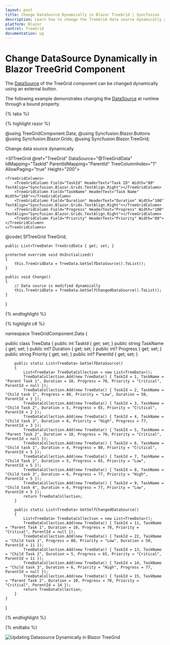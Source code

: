 ```yaml
---
layout: post
title: Change DataSource Dynamically in Blazor TreeGrid | Syncfusion
description: Learn how to change the TreeGrid data source dynamically at runtime using a bound property and an external button.
platform: Blazor
control: TreeGrid
documentation: ug
---
```


# Change DataSource Dynamically in Blazor TreeGrid Component

The [DataSource](https://help.syncfusion.com/cr/blazor/Syncfusion.Blazor.TreeGrid.SfTreeGrid-1.html#Syncfusion_Blazor_TreeGrid_SfTreeGrid_1_DataSource) of the TreeGrid component can be changed dynamically using an external button.

The following example demonstrates changing the [DataSource](https://help.syncfusion.com/cr/blazor/Syncfusion.Blazor.TreeGrid.SfTreeGrid-1.html#Syncfusion_Blazor_TreeGrid_SfTreeGrid_1_DataSource) at runtime through a bound property.

{% tabs %}

{% highlight razor %}

@using TreeGridComponent.Data;
@using Syncfusion.Blazor.Buttons
@using  Syncfusion.Blazor.Grids;
@using  Syncfusion.Blazor.TreeGrid;

<SfButton OnClick="Change">Change data source dynamically</SfButton>

<SfTreeGrid @ref="TreeGrid" DataSource="@TreeGridData" IdMapping="TaskId" ParentIdMapping="ParentId"
            TreeColumnIndex="1" AllowPaging="true" Height="200">
    <TreeGridPageSettings PageSize="8"></TreeGridPageSettings>

    <TreeGridColumns>
        <TreeGridColumn Field="TaskId" HeaderText="Task ID" Width="80" TextAlign="Syncfusion.Blazor.Grids.TextAlign.Right"></TreeGridColumn>
        <TreeGridColumn Field="TaskName" HeaderText="Task Name" Width="160"></TreeGridColumn>
        <TreeGridColumn Field="Duration" HeaderText="Duration" Width="100" TextAlign="Syncfusion.Blazor.Grids.TextAlign.Right"></TreeGridColumn>
        <TreeGridColumn Field="Progress" HeaderText="Progress" Width="100" TextAlign="Syncfusion.Blazor.Grids.TextAlign.Right"></TreeGridColumn>
        <TreeGridColumn Field="Priority" HeaderText="Priority" Width="80"></TreeGridColumn>
    </TreeGridColumns>
</SfTreeGrid>

@code{
    SfTreeGrid<TreeData> TreeGrid;

    public List<TreeData> TreeGridData { get; set; }

    protected override void OnInitialized()
    {
        this.TreeGridData = TreeData.GetSelfDataSource().ToList();
    }

    public void Change()
    {
        // Data source is modified dynamically
        this.TreeGridData = TreeData.GetSelfChangedDataSource().ToList();
    }
}

{% endhighlight %}

{% highlight c# %}

namespace TreeGridComponent.Data {

public class TreeData
    {
        public int TaskId { get; set; }
        public string TaskName { get; set; }
        public int? Duration { get; set; }
        public int? Progress { get; set; }
        public string Priority { get; set; }
        public int? ParentId { get; set; }

        public static List<TreeData> GetSelfDataSource()
        {
            List<TreeData> TreeDataCollection = new List<TreeData>();
            TreeDataCollection.Add(new TreeData() { TaskId = 1, TaskName = "Parent Task 1", Duration = 10, Progress = 70, Priority = "Critical", ParentId = null });
            TreeDataCollection.Add(new TreeData() { TaskId = 2, TaskName = "Child task 1", Progress = 80, Priority = "Low", Duration = 50, ParentId = 1 });
            TreeDataCollection.Add(new TreeData() { TaskId = 3, TaskName = "Child Task 2", Duration = 5, Progress = 65, Priority = "Critical", ParentId = 2 });
            TreeDataCollection.Add(new TreeData() { TaskId = 4, TaskName = "Child task 3", Duration = 6, Priority = "High", Progress = 77, ParentId = 3 });
            TreeDataCollection.Add(new TreeData() { TaskId = 5, TaskName = "Parent Task 2", Duration = 10, Progress = 70, Priority = "Critical", ParentId = null });
            TreeDataCollection.Add(new TreeData() { TaskId = 6, TaskName = "Child task 1", Duration = 4, Progress = 80, Priority = "Critical", ParentId = 5 });
            TreeDataCollection.Add(new TreeData() { TaskId = 7, TaskName = "Child Task 2", Duration = 5, Progress = 65, Priority = "Low", ParentId = 5 });
            TreeDataCollection.Add(new TreeData() { TaskId = 8, TaskName = "Child task 3", Duration = 6, Progress = 77, Priority = "High", ParentId = 5 });
            TreeDataCollection.Add(new TreeData() { TaskId = 9, TaskName = "Child task 4", Duration = 6, Progress = 77, Priority = "Low", ParentId = 5 });
            return TreeDataCollection;
        }

        public static List<TreeData> GetSelfChangedDataSource()
        {
            List<TreeData> TreeDataCollection = new List<TreeData>();
            TreeDataCollection.Add(new TreeData() { TaskId = 11, TaskName = "Parent Task 1", Duration = 10, Progress = 70, Priority = "Critical", ParentId = null });
            TreeDataCollection.Add(new TreeData() { TaskId = 22, TaskName = "Child task 1", Progress = 80, Priority = "Low", Duration = 50, ParentId = 11 });
            TreeDataCollection.Add(new TreeData() { TaskId = 13, TaskName = "Child Task 2", Duration = 5, Progress = 65, Priority = "Critical", ParentId = 11 });
            TreeDataCollection.Add(new TreeData() { TaskId = 14, TaskName = "Child task 3", Duration = 6, Priority = "High", Progress = 77, ParentId = null });
            TreeDataCollection.Add(new TreeData() { TaskId = 15, TaskName = "Parent Task 2", Duration = 10, Progress = 70, Priority = "Critical", ParentId = 14 });
            return TreeDataCollection;
        }
    }
}

{% endhighlight %}

{% endtabs %}

![Updating Datasource Dynamically in Blazor TreeGrid](../images/blazor-treegrid-update-datasource.gif)
